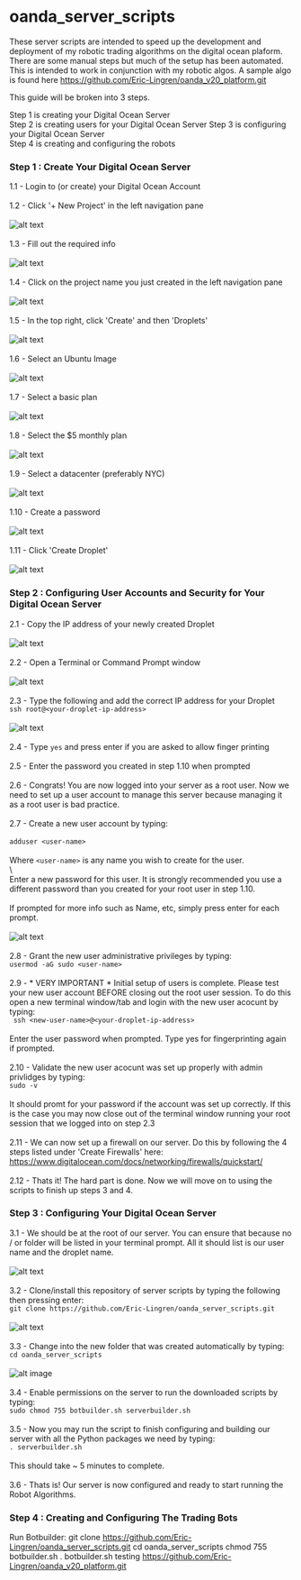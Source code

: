 # oanda_server_scripts

These server scripts are intended to speed up the development and deployment of my robotic trading algorithms on the digital ocean plaform.  There are some manual steps but much of the setup has been automated.  This is intended to work in conjunction with my robotic algos.  A sample algo is found here https://github.com/Eric-Lingren/oanda_v20_platform.git

This guide will be broken into 3 steps.

Step 1 is creating your Digital Ocean Server   
Step 2 is creating users for your Digital Ocean Server
Step 3 is configuring your Digital Ocean Server   
Step 4 is creating and configuring the robots   

### Step 1 : Create Your Digital Ocean Server
1.1 - Login to (or create) your Digital Ocean Account   
\
1.2 - Click '+ New Project' in the left navigation pane   
\
![alt text](https://user-images.githubusercontent.com/44101756/98738155-82050180-2364-11eb-9391-dc2437c3aa7e.png)    
\
1.3 - Fill out the required info   
\
![alt text](https://user-images.githubusercontent.com/44101756/98738605-34d55f80-2365-11eb-8b54-424cdd178078.png)   
\
1.4 - Click on the project name you just created in the left navigation pane    
\
![alt text](https://user-images.githubusercontent.com/44101756/98738619-3acb4080-2365-11eb-99da-5923cd6801b6.png)   
\
1.5 - In the top right, click 'Create' and then 'Droplets'   
\
![alt text](https://user-images.githubusercontent.com/44101756/98739135-0f952100-2366-11eb-80b9-fd2c9e4e626e.png)   
\
1.6 - Select an Ubuntu Image   
\
![alt text](https://user-images.githubusercontent.com/44101756/98739731-21c38f00-2367-11eb-8caa-03e4983f2f71.png)   
\
1.7 - Select a basic plan   
\
![alt text](https://user-images.githubusercontent.com/44101756/98739756-2daf5100-2367-11eb-9cbc-1134e7c62ac2.png)   
\
1.8 - Select the $5 monthly plan   
\
![alt text](https://user-images.githubusercontent.com/44101756/98739780-3a33a980-2367-11eb-89cd-a0c0aefc1c97.png)   
\
1.9 - Select a datacenter (preferably NYC)   
\
![alt text](https://user-images.githubusercontent.com/44101756/98739820-47e92f00-2367-11eb-8a5a-d2a4f1e3bf0e.png)   
\
1.10 - Create a password   
\
![alt text](https://user-images.githubusercontent.com/44101756/98739851-546d8780-2367-11eb-8210-d72c1119f14a.png)   
\
1.11 - Click 'Create Droplet'   
\
![alt text](https://user-images.githubusercontent.com/44101756/98739890-63ecd080-2367-11eb-8515-11316f14d761.png)   


### Step 2 : Configuring User Accounts and Security for Your Digital Ocean Server
2.1 - Copy the IP address of your newly created Droplet   
\
![alt text](https://user-images.githubusercontent.com/44101756/98740931-11141880-2369-11eb-92c3-3351da4978eb.png)   
\
2.2 - Open a Terminal or Command Prompt window   
\
![alt text](https://user-images.githubusercontent.com/44101756/98741030-3012aa80-2369-11eb-86ce-a2935c8497a2.png)   
\
2.3 - Type the following and add the correct IP address for your Droplet   
```ssh root@<your-droplet-ip-address>```   
\
![alt text](https://user-images.githubusercontent.com/44101756/98741277-9bf51300-2369-11eb-9ae8-9065369cf51c.png)   
\
2.4 - Type ```yes``` and press enter if you are asked to allow finger printing     
\
2.5 - Enter the password you created in step 1.10 when prompted      
\
2.6 - Congrats!  You are now logged into your server as a root user.  Now we need to set up a user account to manage this server because managing it as a root user is bad practice.   
\
2.7 - Create a new user account by typing:   
\
```adduser <user-name>```   
\
Where ```<user-name>``` is any name you wish to create for the user.   
\   
Enter a new password for this user.  It is strongly recommended you use a different password than you created for your root user in step 1.10.   
\
If prompted for more info such as Name, etc, simply press enter for each prompt.   
\
![alt text](https://user-images.githubusercontent.com/44101756/98741534-10c84d00-236a-11eb-90fe-4675346b93ce.png)   
\
2.8 - Grant the new user administrative privileges by typing:   
```usermod -aG sudo <user-name>```   
\
2.9 - * VERY IMPORTANT * Initial setup of users is complete.  Please test your new user account BEFORE closing out the root user session.  To do this open a new terminal window/tab and login with the new user acocunt by typing:   
``` ssh <new-user-name>@<your-droplet-ip-address>```   
\
Enter the user password when prompted.  Type yes for fingerprinting again if prompted.   
\
2.10 - Validate the new user acocunt was set up properly with admin privlidges by typing:   
```sudo -v```   
\
It should promt for your password if the account was set up correctly.  If this is the case you may now close out of the terminal window running your root session that we logged into on step 2.3   
\
2.11 - We can now set up a firewall on our server.  Do this by following the 4 steps listed under 'Create Firewalls' here: https://www.digitalocean.com/docs/networking/firewalls/quickstart/   
\
2.12 - Thats it! The hard part is done.  Now we will move on to using the scripts to finish up steps 3 and 4.   

### Step 3 : Configuring Your Digital Ocean Server
3.1 - We should be at the root of our server.  You can ensure that because no / or folder will be listed in your terminal prompt.  All it should list is our user name and the droplet name.   
\
![alt text](https://user-images.githubusercontent.com/44101756/98742793-440bdb80-236c-11eb-965a-c8593b51f9be.png)   
\
3.2 - Clone/install this repository of server scripts by typing the following then pressing enter:   
```git clone https://github.com/Eric-Lingren/oanda_server_scripts.git```   
\
![alt text](https://user-images.githubusercontent.com/44101756/98743113-c0062380-236c-11eb-90ac-abc89f893553.png)   
\
3.3 - Change into the new folder that was created automatically by typing:   
```cd oanda_server_scripts```   
\
![alt image](https://user-images.githubusercontent.com/44101756/98743286-03f92880-236d-11eb-94ca-0edec8636388.png)   
\
3.4 - Enable permissions on the server to run the downloaded scripts by typing:   
```sudo chmod 755 botbuilder.sh serverbuilder.sh```   
\
3.5 - Now you may run the script to finish configuring and building our server with all the Python packages we need by typing:   
```. serverbuilder.sh```   
\
This should take ~ 5 minutes to complete.   
\
3.6 - Thats is!  Our server is now configured and ready to start running the Robot Algorithms.

### Step 4 : Creating and Configuring The Trading Bots





Run Botbuilder: 
git clone https://github.com/Eric-Lingren/oanda_server_scripts.git
cd oanda_server_scripts
chmod 755 botbuilder.sh
. botbuilder.sh testing https://github.com/Eric-Lingren/oanda_v20_platform.git
